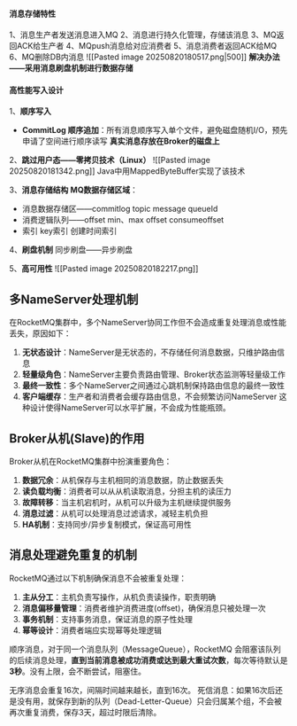 #### 消息存储特性
1、消息生产者发送消息进入MQ
2、消息进行持久化管理，存储该消息
3、MQ返回ACK给生产者
4、MQpush消息给对应消费者
5、消息消费者返回ACK给MQ
6、MQ删除DB内消息
![[Pasted image 20250820180517.png|500]]
**解决办法——采用消息刷盘机制进行数据存储**

#### 高性能写入设计
1、**顺序写入**
- **CommitLog 顺序追加**：所有消息顺序写入单个文件，避免磁盘随机I/O，预先申请了空间进行顺序读写
 **真实消息存放在Broker的磁盘上**

2、**跳过用户态——零拷贝技术（Linux）**
![[Pasted image 20250820181342.png]]
Java中用MappedByteBuffer实现了该技术

3、**消息存储结构**
**MQ数据存储区域**：
- 消息数据存储区——commitlog
    topic
    message
    queueId
- 消费逻辑队列——offset
    min、max offset
    consumeoffset
- 索引
    key索引
    创建时间索引

4、**刷盘机制**
  同步刷盘——异步刷盘
  
5、**高可用性**
![[Pasted image 20250820182217.png]]
## 多NameServer处理机制
在RocketMQ集群中，多个NameServer协同工作但不会造成重复处理消息或性能丢失，原因如下：
1. ​**​无状态设计​**​：NameServer是无状态的，不存储任何消息数据，只维护路由信息
2. ​**​轻量级角色​**​：NameServer主要负责路由管理、Broker状态监测等轻量级工作
3. ​**​最终一致性​**​：多个NameServer之间通过心跳机制保持路由信息的最终一致性
4.  ​**​客户端缓存​**​：生产者和消费者会缓存路由信息，不会频繁访问NameServer
这种设计使得NameServer可以水平扩展，不会成为性能瓶颈。
## Broker从机(Slave)的作用
Broker从机在RocketMQ集群中扮演重要角色：
1. ​**​数据冗余​**​：从机保存与主机相同的消息数据，防止数据丢失
2. ​**​读负载均衡​**​：消费者可以从从机读取消息，分担主机的读压力
3. ​**​故障转移​**​：当主机宕机时，从机可以升级为主机继续提供服务
4. ​**​消息过滤​**​：从机可以处理消息过滤请求，减轻主机负担
5. ​**​HA机制​**​：支持同步/异步复制模式，保证高可用性
## 消息处理避免重复的机制
RocketMQ通过以下机制确保消息不会被重复处理：
1. ​**​主从分工​**​：主机负责写操作，从机负责读操作，职责明确
2. ​**​消息偏移量管理​**​：消费者维护消费进度(offset)，确保消息只被处理一次
3. ​**​事务机制​**​：支持事务消息，保证消息的原子性处理
4. ​**​幂等设计​**​：消费者端应实现幂等处理逻辑

顺序消息，对于同一个消息队列（MessageQueue），RocketMQ 会阻塞该队列的后续消息处理，**直到当前消息被成功消费或达到最大重试次数**，每次等待默认是**3秒**。没有上限，会不断尝试，阻塞住。

无序消息会重复16次，间隔时间越来越长，直到16次。
死信消息：如果16次后还是没有用，就保存到新的队列（Dead-Letter-Queue）只会归属某个组，不会被再次重复消费，保存3天，超过时限后清除。
